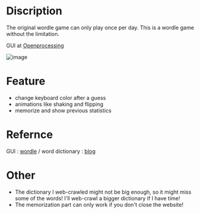 # Discription
The original wordle game can only play once per day.
This is a wordle game without the limitation. 

GUI at [Openprocessing](https://openprocessing.org/sketch/1460654)

![image](https://user-images.githubusercontent.com/80504001/228615485-54ff40bf-ce62-4c76-943e-9855390ab222.png)


# Feature
- change keyboard color after a guess
- animations like shaking and flipping
- memorize and show previous statistics

# Refernce
GUI : [wordle](https://www.nytimes.com/games/wordle/index.html)
 / word dictionary : [blog]("https://douze.pixnet.net/blog/post/398218087")

# Other
 - The dictionary I web-crawled might not be big enough, so it might miss some of the words! I'll web-crawl a bigger dictionary if I have time!
 - The memorization part can only work if you don't close the website!
